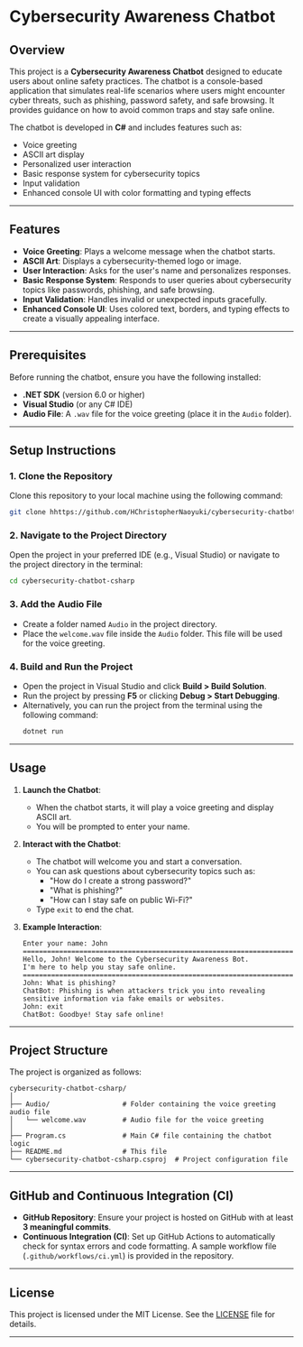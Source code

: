 # Cybersecurity Awareness Chatbot

## Overview
This project is a **Cybersecurity Awareness Chatbot** designed to educate users about online safety practices. The chatbot is a console-based application that simulates real-life scenarios where users might encounter cyber threats, such as phishing, password safety, and safe browsing. It provides guidance on how to avoid common traps and stay safe online.

The chatbot is developed in **C#** and includes features such as:
- Voice greeting
- ASCII art display
- Personalized user interaction
- Basic response system for cybersecurity topics
- Input validation
- Enhanced console UI with color formatting and typing effects

---

## Features
- **Voice Greeting**: Plays a welcome message when the chatbot starts.
- **ASCII Art**: Displays a cybersecurity-themed logo or image.
- **User Interaction**: Asks for the user's name and personalizes responses.
- **Basic Response System**: Responds to user queries about cybersecurity topics like passwords, phishing, and safe browsing.
- **Input Validation**: Handles invalid or unexpected inputs gracefully.
- **Enhanced Console UI**: Uses colored text, borders, and typing effects to create a visually appealing interface.

---

## Prerequisites
Before running the chatbot, ensure you have the following installed:
- **.NET SDK** (version 6.0 or higher)
- **Visual Studio** (or any C# IDE)
- **Audio File**: A `.wav` file for the voice greeting (place it in the `Audio` folder).

---

## Setup Instructions

### 1. Clone the Repository
Clone this repository to your local machine using the following command:
```bash
git clone hhttps://github.com/HChristopherNaoyuki/cybersecurity-chatbot-csharp.git
```

### 2. Navigate to the Project Directory
Open the project in your preferred IDE (e.g., Visual Studio) or navigate to the project directory in the terminal:
```bash
cd cybersecurity-chatbot-csharp
```

### 3. Add the Audio File
- Create a folder named `Audio` in the project directory.
- Place the `welcome.wav` file inside the `Audio` folder. This file will be used for the voice greeting.

### 4. Build and Run the Project
- Open the project in Visual Studio and click **Build > Build Solution**.
- Run the project by pressing **F5** or clicking **Debug > Start Debugging**.
- Alternatively, you can run the project from the terminal using the following command:
  ```bash
  dotnet run
  ```

---

## Usage
1. **Launch the Chatbot**:
   - When the chatbot starts, it will play a voice greeting and display ASCII art.
   - You will be prompted to enter your name.

2. **Interact with the Chatbot**:
   - The chatbot will welcome you and start a conversation.
   - You can ask questions about cybersecurity topics such as:
     - "How do I create a strong password?"
     - "What is phishing?"
     - "How can I stay safe on public Wi-Fi?"
   - Type `exit` to end the chat.

3. **Example Interaction**:
   ```
   Enter your name: John
   =======================================================================
   Hello, John! Welcome to the Cybersecurity Awareness Bot.
   I'm here to help you stay safe online.
   =======================================================================
   John: What is phishing?
   ChatBot: Phishing is when attackers trick you into revealing sensitive information via fake emails or websites.
   John: exit
   ChatBot: Goodbye! Stay safe online!
   ```

---

## Project Structure
The project is organized as follows:
```
cybersecurity-chatbot-csharp/
│
├── Audio/                  # Folder containing the voice greeting audio file
│   └── welcome.wav         # Audio file for the voice greeting
│
├── Program.cs              # Main C# file containing the chatbot logic
├── README.md               # This file
└── cybersecurity-chatbot-csharp.csproj  # Project configuration file
```

---

## GitHub and Continuous Integration (CI)
- **GitHub Repository**: Ensure your project is hosted on GitHub with at least **3 meaningful commits**.
- **Continuous Integration (CI)**: Set up GitHub Actions to automatically check for syntax errors and code formatting. A sample workflow file (`.github/workflows/ci.yml`) is provided in the repository.

---

## License
This project is licensed under the MIT License. See the [LICENSE](LICENSE) file for details.

---
